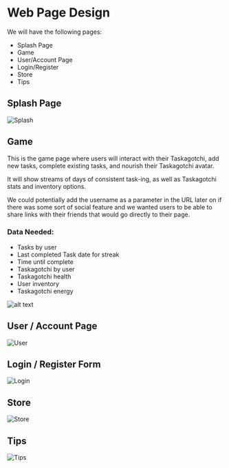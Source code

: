 # Web Page Design

We will have the following pages:
- Splash Page
- Game
- User/Account Page
- Login/Register
- Store
- Tips

## Splash Page
![Splash](<documentation/img/Screenshot 2025-03-05 at 5.30.15 PM.png>)

## Game
This is the game page where users will interact with their Taskagotchi, add new tasks, complete existing tasks, and nourish their Taskagotchi avatar. 

It will show streams of days of consistent task-ing, as well as Taskagotchi stats and inventory options. 

We could potentially add the username as a parameter in the URL later on if there was some sort of social feature and we wanted users to be able to share links with their friends that would go directly to their page.

### Data Needed:
- Tasks by user
- Last completed Task date for streak
- Time until complete
- Taskagotchi by user
- Taskagotchi health
- User inventory
- Taskagotchi energy

![alt text](<documentation/img/Screenshot 2025-03-05 at 5.32.08 PM.png>)

## User / Account Page
![User](<documentation/img/Screenshot 2025-03-05 at 5.29.24 PM.png>)

## Login / Register Form
![Login](<documentation/img/Screenshot 2025-03-05 at 5.27.55 PM.png>)

## Store
![Store](<documentation/img/Screenshot 2025-03-05 at 5.28.47 PM.png>)

## Tips
![Tips](<documentation/img/Screenshot 2025-03-05 at 5.31.30 PM.png>)